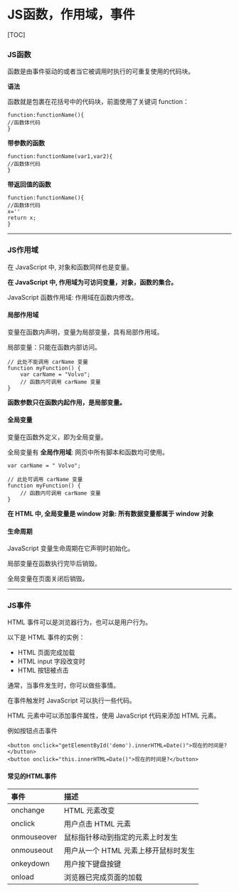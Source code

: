# JS函数，作用域，事件



[TOC]

### JS函数

函数是由事件驱动的或者当它被调用时执行的可重复使用的代码块。

**语法**

函数就是包裹在花括号中的代码块，前面使用了关键词 function：

```
function:functionName(){
//函数体代码
}
```

**带参数的函数**

```
function:functionName(var1,var2){
//函数体代码
}
```

**带返回值的函数**

```
function:functionName(){
//函数体代码
x=''
return x;
}
```

****

### JS作用域

在 JavaScript 中, 对象和函数同样也是变量。

**在 JavaScript 中, 作用域为可访问变量，对象，函数的集合。**

JavaScript 函数作用域: 作用域在函数内修改。

#### 局部作用域

变量在函数内声明，变量为局部变量，具有局部作用域。

局部变量：只能在函数内部访问。

```
// 此处不能调用 carName 变量
function myFunction() {
    var carName = "Volvo";
    // 函数内可调用 carName 变量
}
```

**函数参数只在函数内起作用，是局部变量。**

#### 全局变量

变量在函数外定义，即为全局变量。

全局变量有 **全局作用域**: 网页中所有脚本和函数均可使用。 

```
var carName = " Volvo";
 
// 此处可调用 carName 变量
function myFunction() {
    // 函数内可调用 carName 变量
}
```

**在 HTML 中, 全局变量是 window 对象: 所有数据变量都属于 window 对象**

#### 生命周期

JavaScript 变量生命周期在它声明时初始化。

局部变量在函数执行完毕后销毁。

全局变量在页面关闭后销毁。

****



### JS事件

HTML 事件可以是浏览器行为，也可以是用户行为。

以下是 HTML 事件的实例：

- HTML 页面完成加载
- HTML input 字段改变时
- HTML 按钮被点击

通常，当事件发生时，你可以做些事情。

在事件触发时 JavaScript 可以执行一些代码。

HTML 元素中可以添加事件属性，使用 JavaScript 代码来添加 HTML 元素。

例如按钮点击事件

```
<button onclick="getElementById('demo').innerHTML=Date()">现在的时间是?</button>
<button onclick="this.innerHTML=Date()">现在的时间是?</button>
```



#### 常见的HTML事件

| 事件        | 描述                                 |
| :---------- | :----------------------------------- |
| onchange    | HTML 元素改变                        |
| onclick     | 用户点击 HTML 元素                   |
| onmouseover | 鼠标指针移动到指定的元素上时发生     |
| onmouseout  | 用户从一个 HTML 元素上移开鼠标时发生 |
| onkeydown   | 用户按下键盘按键                     |
| onload      | 浏览器已完成页面的加载               |